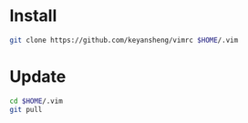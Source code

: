 # Install

```bash
git clone https://github.com/keyansheng/vimrc $HOME/.vim
```

# Update

```bash
cd $HOME/.vim
git pull
```
